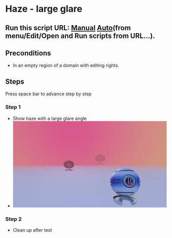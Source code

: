 # Haze - large glare
## Run this script URL: [Manual](./test.js?raw=true)   [Auto](./testAuto.js?raw=true)(from menu/Edit/Open and Run scripts from URL...).

## Preconditions
- In an empty region of a domain with editing rights.

## Steps
Press space bar to advance step by step

### Step 1
- Show haze with a large glare angle
- ![](./ExpectedImage_00000.png)
### Step 2
- Clean up after test
